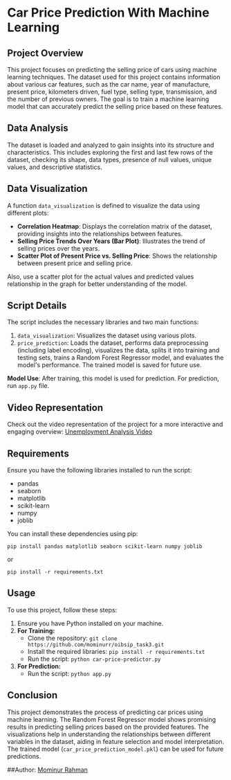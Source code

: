 # Car Price Prediction With Machine Learning

## Project Overview
This project focuses on predicting the selling price of cars using machine learning techniques. The dataset used for this project contains information about various car features, such as the car name, year of manufacture, present price, kilometers driven, fuel type, selling type, transmission, and the number of previous owners. The goal is to train a machine learning model that can accurately predict the selling price based on these features.

## Data Analysis
The dataset is loaded and analyzed to gain insights into its structure and characteristics. This includes exploring the first and last few rows of the dataset, checking its shape, data types, presence of null values, unique values, and descriptive statistics.

## Data Visualization
A function `data_visualization` is defined to visualize the data using different plots:

- **Correlation Heatmap**: Displays the correlation matrix of the dataset, providing insights into the relationships between features.
- **Selling Price Trends Over Years (Bar Plot)**: Illustrates the trend of selling prices over the years.
- **Scatter Plot of Present Price vs. Selling Price**: Shows the relationship between present price and selling price.

Also, use a scatter plot for the actual values and predicted values relationship in the graph for better understanding of the model.

## Script Details
The script includes the necessary libraries and two main functions:

1. `data_visualization`: Visualizes the dataset using various plots.
2. `price_prediction`: Loads the dataset, performs data preprocessing (including label encoding), visualizes the data, splits it into training and testing sets, trains a Random Forest Regressor model, and evaluates the model's performance. The trained model is saved for future use.

**Model Use**: After training, this model is used for prediction. For prediction, run `app.py` file.

## Video Representation
Check out the video representation of the project for a more interactive and engaging overview: [Unemployment Analysis Video](https://youtu.be/4Fk8Sjj6dc4)

## Requirements
Ensure you have the following libraries installed to run the script:

- pandas
- seaborn
- matplotlib
- scikit-learn
- numpy
- joblib

You can install these dependencies using pip:

    pip install pandas matplotlib seaborn scikit-learn numpy joblib
or

    pip install -r requirements.txt
    
## Usage
To use this project, follow these steps:
1. Ensure you have Python installed on your machine.
2. **For Training:**
   - Clone the repository: `git clone https://github.com/mominurr/oibsip_task3.git`
   - Install the required libraries: `pip install -r requirements.txt`
   - Run the script: `python car-price-predictor.py`
3. **For Prediction:**
   - Run the script: `python app.py`

## Conclusion
This project demonstrates the process of predicting car prices using machine learning. The Random Forest Regressor model shows promising results in predicting selling prices based on the provided features. The visualizations help in understanding the relationships between different variables in the dataset, aiding in feature selection and model interpretation. The trained model (`car_price_prediction_model.pkl`) can be used for future predictions.

##Author:
[Mominur Rahman](https://github.com/mominurr)
